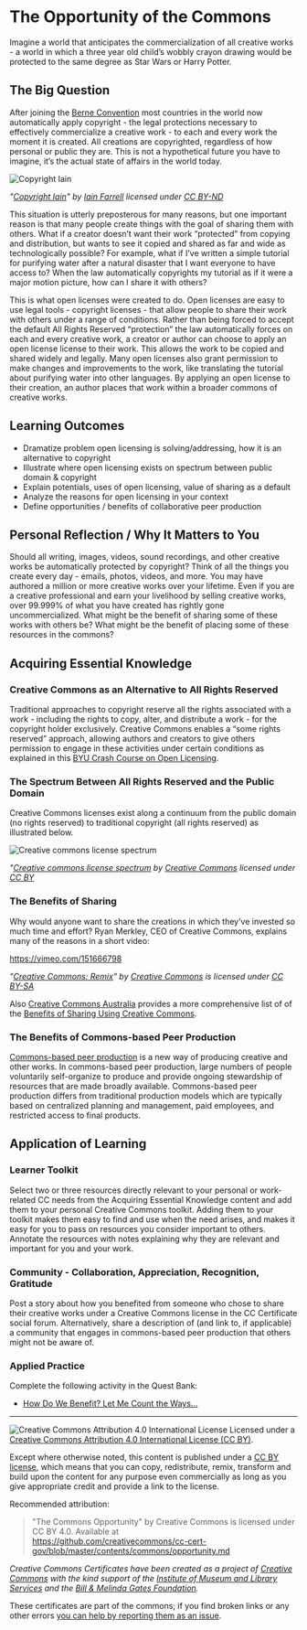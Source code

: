 # The Opportunity of the Commons

Imagine a world that anticipates the commercialization of all creative works - a world in which a three year old child’s wobbly crayon drawing would be protected to the same degree as Star Wars or Harry Potter.

## The Big Question

After joining the [Berne Convention](https://en.wikipedia.org/wiki/Berne_Convention) most countries in the world now automatically apply copyright - the legal protections necessary to effectively commercialize a creative work - to each and every  work the moment it is created. All creations are copyrighted, regardless of how personal or public they are. This is not a hypothetical future you have to imagine, it’s the actual state of affairs in the world today. 

![Copyright Iain](https://github.com/creativecommons/cc-cert-core/blob/master/images/commons/copyright-iain.jpg "Copyright Iain")

*"[Copyright Iain](https://www.flickr.com/photos/iain/4804390638/)" by [Iain Farrell](https://www.flickr.com/photos/iain/) licensed under [CC BY-ND](https://creativecommons.org/licenses/by-nd/2.0/)*

This situation is utterly preposterous for many reasons, but one important reason is that many people create things with the goal of sharing them with others. What if a creator doesn’t want their work “protected” from copying and distribution, but wants to see it copied and shared as far and wide as technologically possible?  For example, what if I’ve written a simple tutorial for purifying water after a natural disaster that I want everyone to have access to? When the law automatically copyrights my tutorial as if it were a major motion picture, how can I share it with others?

This is what open licenses were created to do. Open licenses are easy to use legal tools - copyright licenses - that allow people to share their work with others under a range of conditions. Rather than being forced to accept the default All Rights Reserved “protection” the law automatically forces on each and every creative work, a creator or author can choose to apply an open license license to their work. This allows the work to be copied and shared widely and legally. Many open licenses also grant permission to make changes and improvements to the work, like translating the tutorial about purifying water into other languages. By applying an open license to their creation, an author places that work within a broader commons of creative works. 

## Learning Outcomes

* Dramatize problem open licensing is solving/addressing, how it is an alternative to copyright
* Illustrate where open licensing exists on spectrum between public domain & copyright
* Explain potentials, uses of open licensing, value of sharing as a default
* Analyze the reasons for open licensing in your context
* Define opportunities / benefits of collaborative peer production

## Personal Reflection / Why It Matters to You  
  
Should all writing, images, videos, sound recordings, and other creative works be automatically protected by copyright? Think of all the things you create every day - emails, photos, videos, and more. You may have authored a million or more creative works over your lifetime. Even if you are a creative professional and earn your livelihood by selling creative works, over 99.999% of what you have created has rightly gone uncommercialized. What might be the benefit of sharing some of these works with others be? What might be the benefit of placing some of these resources in the commons?

## Acquiring Essential Knowledge 

### Creative Commons as an Alternative to All Rights Reserved 

Traditional approaches to copyright reserve all the rights associated with a work - including the rights to copy, alter, and distribute a work - for the copyright holder exclusively. Creative Commons enables a “some rights reserved” approach, allowing authors and creators to give others permission to engage in these activities under certain conditions as explained in this [BYU Crash Course on Open Licensing](http://iptla.byu.edu/courses/copyright_crash_course_for_teachers/open_licensing).

### The Spectrum Between All Rights Reserved and the Public Domain

Creative Commons licenses exist along a continuum from the public domain (no rights reserved) to traditional copyright (all rights reserved) as illustrated below.

![Creative commons license spectrum](https://github.com/creativecommons/cc-cert-core/blob/master/images/commons/cc-license-spectrum.png "Creative commons license spectrum")

*"[Creative commons license spectrum](https://commons.wikimedia.org/wiki/File:Creative_commons_license_spectrum.svg") by [Creative Commons](https://creativecommons.org/) licensed under [CC BY](https://creativecommons.org/licenses/by/4.0/deed.en)*


### The Benefits of Sharing 

Why would anyone want to share the creations in which they’ve invested so much time and effort? Ryan Merkley, CEO of Creative Commons, explains many of the reasons in a short video: 


https://vimeo.com/151666798

*"[Creative Commons: Remix](https://vimeo.com/151666798)" by [Creative Commons](https://vimeo.com/creativecommonsvideos) is licensed under [CC BY-SA](https://creativecommons.org/licenses/by-sa/3.0)*

Also [Creative Commons Australia](http://creativecommons.org.au) provides a more comprehensive list of of the [Benefits of Sharing Using Creative Commons](http://creativecommons.org.au/content/Benefits_of_CC_08.pdf).


### The Benefits of Commons-based Peer Production 

[Commons-based peer production](https://en.wikipedia.org/wiki/Commons-based_peer_production) is a new way of producing creative and other works. In commons-based peer production, large numbers of people voluntarily self-organize to produce and provide ongoing stewardship of resources that are made broadly available. Commons-based peer production differs from traditional production models which are typically based on centralized planning and management, paid employees, and restricted access to final products.  

## Application of Learning

### Learner Toolkit
Select two or three resources directly relevant to your personal or work-related CC needs from the Acquiring Essential Knowledge content and add them to your personal Creative Commons toolkit. Adding them to your toolkit makes them easy to find and use when the need arises, and makes it easy for you to pass on resources you consider important to others. Annotate the resources with notes explaining why they are relevant and important for you and your work.

### Community - Collaboration, Appreciation, Recognition, Gratitude
Post a story about how you benefited from someone who chose to share their creative works under a Creative Commons license in the CC Certificate social forum. Alternatively, share a description of (and link to, if applicable) a community that engages in commons-based peer production that others might not be aware of.

### Applied Practice

Complete the following activity in the Quest Bank:

* [How Do We Benefit? Let Me Count the Ways...](https://quests.creativecommons.org/assignments/how-do-we-benefit)

----

![Creative Commons Attribution 4.0 International License](https://github.com/creativecommons/cc-cert-core/blob/master/images/cc-by-88x31.png "CC BY")
Licensed under a [Creative Commons Attribution 4.0 International License (CC BY)](https://creativecommons.org/licenses/by/4.0/).

Except where otherwise noted, this content is published under a [CC BY license](https://creativecommons.org/licenses/by/4.0/), which means that you can copy, redistribute, remix, transform and build upon the content for any purpose even commercially as long as you give appropriate credit and provide a link to the license.

Recommended attribution: 

> "The Commons Opportunity" by Creative Commons is licensed under CC BY 4.0. Available at    
> https://github.com/creativecommons/cc-cert-gov/blob/master/contents/commons/opportunity.md


*Creative Commons Certificates have been created as a project of [Creative Commons](http://creativecommons.org/) with the kind support of the [Institute of Museum and Library Services](https://www.imls.gov/) and the [Bill &amp; Melinda Gates Foundation](http://www.gatesfoundation.org/).*

These certificates are part of the commons; if you find broken links or any other errors  [you can help by reporting them as an issue](https://github.com/creativecommons/cc-cert-gov/issues).



